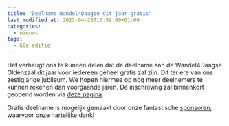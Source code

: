 ```yaml
---
title: "Deelname Wandel4Daagse dit jaar gratis"
last_modified_at: 2023-04-25T16:59:00+01:00
categories:
  - nieuws
tags:
  - 60e editie
---
```


Het verheugt ons te kunnen delen dat de deelname aan de Wandel4Daagse Oldenzaal dit jaar voor iedereen geheel gratis zal zijn. Dit ter ere van ons zestigjarige jubileum. We hopen hiermee op nog meer deelnemers te kunnen rekenen dan voorgaande jaren. De inschrijving zal binnenkort geopend worden via [deze pagina](/inschrijven).  

Gratis deelname is mogelijk gemaakt door onze fantastische [sponsoren](/sponsoren), waarvoor onze hartelijke dank!